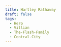 ```yaml
---
title: Hartley Rathaway
draft: false
tags:
  - Hero
  - Villian
  - The-Flash-Family
  - Central-City
---
```

